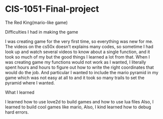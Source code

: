 # CIS-1051-Final-project
The Red King(mario-like game)

Difficulties I had in making the game

I was creating game for the very first time, so everything was new for me.
The videos on the cs50x doesn’t explains many codes, so sometime I had look up and watch several videos to know about a single function, and it took so much of my but the good things I learned a lot from that.
When I was creating game my functions would not work as I wanted, I literally spent hours and hours to figure out how to write the right coordinates that would do the job.
And particular I wanted to include the mario pyramid in my game which was not easy at all to and it took so many trails to set the pyramid where I wanted.

What I learned

I learned how to use love2d to build games and how to use lua files
Also, I learned to build cool games like mario,
Also, I kind learned how to debug hard errors.



